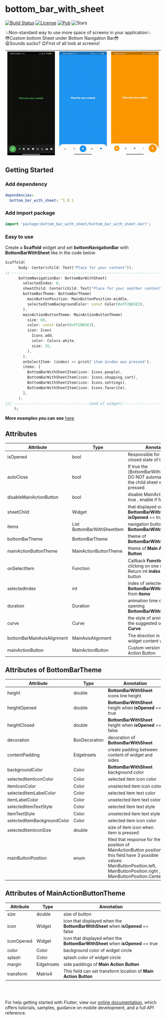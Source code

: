 # bottom_bar_with_sheet

[![Build Status](https://img.shields.io/endpoint.svg?url=https%3A%2F%2Factions-badge.atrox.dev%2FFrezyx%2Fbottom_bar_with_sheet%2Fbadge%3Fref%3Dmaster&style=flat)](https://actions-badge.atrox.dev/Frezyx/bottom_bar_with_sheet/goto?ref=master) [![License](https://img.shields.io/github/license/Frezyx/bottom_bar_with_sheet)](https://opensource.org/licenses/MIT) [![Pub](https://img.shields.io/pub/v/bottom_bar_with_sheet.svg)](https://pub.dartlang.org/packages/bottom_bar_with_sheet)
![Stars](https://img.shields.io/github/stars/Frezyx/bottom_bar_with_sheet?style=social)

💥Non-standard way to use more space of screens in your application💥<br>
😳Custom bottom Sheet under Bottom Navigation Bar😳<br>
😩Sounds sucks? 😉First of all look at screens!

| ![Image](https://github.com/Frezyx/bottom_bar_with_sheet/blob/master/example/rep_files/examples/left_button.gif?raw=true) | ![Image](https://github.com/Frezyx/bottom_bar_with_sheet/blob/master/example/rep_files/examples/main.gif?raw=true) | ![Image](https://github.com/Frezyx/bottom_bar_with_sheet/blob/master/example/rep_files/examples/right_button.gif?raw=true) | 
| :------------: | :------------: | :------------: |


## Getting Started

### Add dependency

```yaml
dependencies:
  bottom_bar_with_sheet: ^1.0.1
```

### Add import package

```dart
import 'package:bottom_bar_with_sheet/bottom_bar_with_sheet.dart';
```

### Easy to use

Create a **Scaffold** widget and set **bottomNavigationBar** with **BottomBarWithSheet** like in the code below

```dart
Scaffold(
      body: Center(child: Text("Place for your content")),
// -----------------------------------------------------------------------------
      bottomNavigationBar: BottomBarWithSheet(
        selectedIndex: 0,
        sheetChild: Center(child: Text("Place for your another content")),
        bottomBarTheme: BottomBarTheme(
          mainButtonPosition: MainButtonPosition.middle,
          selectedItemBackgroundColor: const Color(0xFF2B65E3),
        ),
        mainActionButtonTheme: MainActionButtonTheme(
          size: 60,
          color: const Color(0xFF2B65E3),
          icon: Icon(
            Icons.add,
            color: Colors.white,
            size: 35,
          ),
        ),
        onSelectItem: (index) => print('item $index was pressed'),
        items: [
          BottomBarWithSheetItem(icon: Icons.people),
          BottomBarWithSheetItem(icon: Icons.shopping_cart),
          BottomBarWithSheetItem(icon: Icons.settings),
          BottomBarWithSheetItem(icon: Icons.favorite),
        ],
      ),
/// ----------------------------------[end of widget]----------------------------------
    );
```

**More examples you can see** [here](https://github.com/Frezyx/bottom_bar_with_sheet/tree/master/example/lib)

## Attributes

| Attribute  | Type | Annotation |
| ------------- | ------------- | ------------- |
| isOpened | bool | Responsible for the open / closed state of the widget |
| autoClose | bool | If true the [BottomBarWithSheetItem]'s DO NOT automatically close the child sheet when pressed |
| disableMainActionButton | bool | disable MainActionButton if true , enable if false |
| sheetChild | Widget | that displayed on bottom of **BottomBarWithSheet** when **isOpened** == true |
| items | List BottomBarWithSheetItem | navigation buttons of **BottomBarWithSheet** |
| bottomBarTheme | BottomBarTheme | theme of **BottomBarWithSheet** |
| mainActionButtonTheme | MainActionButtonTheme | theme of **Main Action Button** |
| onSelectItem | Function | Callback **Function** works by clicking on one of **items** Return int **index** of selected button |
| selectedIndex | int | index of selected **BottomBarWithSheetItem** from **items** |
| duration | Duration | animation time of closing / opening **BottomBarWithSheet** |
| curve | Curve | the style of animation from the suggested ones of **Curve** |
| bottomBarMainAxisAlignment | MainAxisAlignment | The direction in which the widget content will line up |
| mainActionButton | MainActionButton | Custom version of Main Action Button |

## Attributes of BottomBarTheme

| Attribute  | Type | Annotation |
| ------------- | ------------- | ------------- |
| height | double | **BottomBarWithSheet** icons line height |
| heightOpened | double | **BottomBarWithSheet** height when **isOpened** == true |
| heightClosed | double | **BottomBarWithSheet** height when **isOpened** == false |
| decoration | BoxDecoration | decoration of **BottomBarWithSheet** |
| contentPadding | EdgeInsets | create padding between content of widget and sides |
| backgroundColor | Color | **BottomBarWithSheet** background color |
| selectedItemIconColor | Color | selected item icon color |
| itemIconColor | Color | unselected item icon color |
| selectedItemLabelColor | Color | selected item text color |
| itemLabelColor | Color | unselected item text color |
| selectedItemTextStyle | Color | selected item text style |
| itemTextStyle | Color | unselected item text style |
| selectedItemBackgroundColor | Color | selected item icon color |
| selectedItemIconSize | double | size of item icon when item is pressed |
| mainButtonPosition | enum | filed that response for the position of MainActionButton position this field have 3 possible values: MainButtonPosition.left, MainButtonPosition.right , MainButtonPosition.Center |

## Attributes of MainActionButtonTheme

| Attribute  | Type | Annotation |
| ------------- | ------------- | ------------- |
| size | double | size of button |
| icon | Widget | icon that displayed when the  **BottomBarWithSheet** when **isOpened** == false |
| iconOpened | Widget | icon that displayed when the  **BottomBarWithSheet** when **isOpened** == true |
| color | Color | background color of widget circle |
| splash | Color | splash color of widget circle |
| margin | EdgeInsets | side paddings of **Main Action Button** |
| transform | Matrix4 | This field can set transform location of **Main Action Button** |

<br><br>

For help getting started with Flutter, view our 
[online documentation](https://flutter.dev/docs), which offers tutorials, 
samples, guidance on mobile development, and a full API reference.
